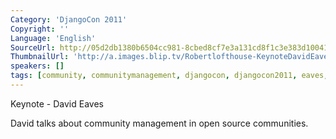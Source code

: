 ```yaml
---
Category: 'DjangoCon 2011'
Copyright: ''
Language: 'English'
SourceUrl: http://05d2db1380b6504cc981-8cbed8cf7e3a131cd8f1c3e383d10041.r93.cf2.rackcdn.com/djangocon-2011/107_keynote-david-eaves.m4v
ThumbnailUrl: 'http://a.images.blip.tv/Robertlofthouse-KeynoteDavidEaves169-846.jpg'
speakers: []
tags: [community, communitymanagement, djangocon, djangocon2011, eaves, management]
---
```

Keynote - David Eaves

David talks about community management in open source communities.

